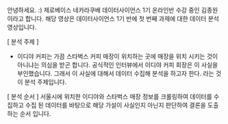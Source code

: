 안녕하세요. :)
제로베이스 네카라쿠배 데이터사이언스 1기 온라인반 수강 중인 김종원이라고 합니다. 해당 영상은 데이터사이언스 1기 반에 첫 번째 과제에 대한 데이터 분석 영상입니다.

[ 분석 주제 ]
- 이디야 커피는 가끔 스타벅스 커피 매장이 위치하는 곳에 매장을 위치 시키는 것이 아니냐는 의심을 받곤 합니다. 공식적인 인터뷰에서 이디야 커피 회장은 이 사실을 부인했습니다. 그래서 이 사실에 대해서 데이터 수집해 분석을 하고자 한다. 라는 것이 분석 주제입니다.

[ 분석 순서 ]
서울시에 위치한 이디야와 스타벅스 매장 정보를 크롤링하여 데이터를 수집하고 수집 된 데이터를 바탕으로 해당 가설이 사실인지 아닌지 판단하여 결론을 도출하는 순서 입니다.
